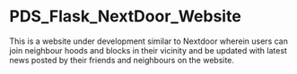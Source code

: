 # PDS_Flask_NextDoor_Website

This is a website under development similar to Nextdoor wherein users can join neighbour hoods and blocks in their vicinity and be updated with latest news posted by their friends and neighbours on the website.
